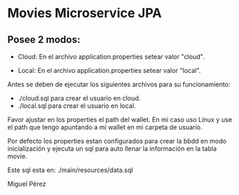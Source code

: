 # Movies Microservice JPA

## Posee 2 modos:
- Cloud: En el archivo application.properties setear valor "cloud".

- Local: En el archivo application.properties setear valor "local".

Antes se deben de ejecutar los siguientes archivos para su funcionamiento:
- ./cloud.sql para crear el usuario en cloud.
- ./local.sql para crear el usuario en local.

Favor ajustar en los properties el path del wallet. En mi caso uso Linux y use el path que tengo apuntando a mi wallet en mi carpeta de usuario.

Por defecto los properties estan configurados para crear la bbdd en modo inicialización y ejecuta un sql para auto llenar la información en la tabla movie.

Este sql esta en: ./main/resources/data.sql

Miguel Pérez